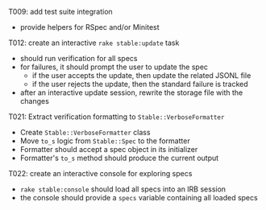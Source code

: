 T009: add test suite integration
- provide helpers for RSpec and/or Minitest

T012: create an interactive `rake stable:update` task
- should run verification for all specs
- for failures, it should prompt the user to update the spec
  - if the user accepts the update, then update the related JSONL file
  - if the user rejects the update, then the standard failure is tracked
- after an interactive update session, rewrite the storage file with the changes


T021: Extract verification formatting to `Stable::VerboseFormatter`
- Create `Stable::VerboseFormatter` class
- Move `to_s` logic from `Stable::Spec` to the formatter
- Formatter should accept a spec object in its initializer
- Formatter's `to_s` method should produce the current output

T022: create an interactive console for exploring specs
- `rake stable:console` should load all specs into an IRB session
- the console should provide a `specs` variable containing all loaded specs
